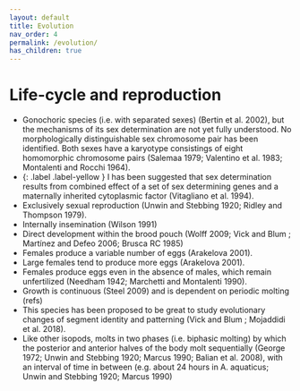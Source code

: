 ```yaml
---
layout: default
title: Evolution
nav_order: 4
permalink: /evolution/
has_children: true
---
```


# Life-cycle and reproduction  

- Gonochoric species (i.e. with separated sexes) (Bertin et al. 2002), but the mechanisms of its sex determination are not yet fully understood. No morphologically distinguishable sex chromosome pair has been identified. Both sexes have a karyotype consistings of eight homomorphic chromosome pairs (Salemaa 1979; Valentino et al. 1983; Montalenti and Rocchi 1964). 
- {: .label .label-yellow  } I has been suggested that sex determination results from combined effect of a set of sex determining genes and a maternally inherited cytoplasmic factor (Vitagliano et al. 1994). 
- Exclusively sexual reproduction (Unwin and Stebbing 1920; Ridley and Thompson 1979). 
- Internally insemination (Wilson 1991) 
- Direct development within the brood pouch (Wolff 2009; Vick and Blum ; Martínez and Defeo 2006; Brusca RC 1985)
- Females produce a variable number of eggs (Arakelova 2001). 
- Large females tend to produce more eggs (Arakelova 2001). 
- Females produce eggs even in the absence of males, which remain unfertilized (Needham 1942; Marchetti and Montalenti 1990). 
- Growth is continuous (Steel 2009) and is dependent on periodic molting (refs)
- This species has been proposed to be great to study evolutionary changes of segment identity and patterning (Vick and Blum ; Mojaddidi et al. 2018).
- Like other isopods, molts in two phases (i.e. biphasic molting) by which the posterior and anterior halves of the body molt sequentially (George 1972; Unwin and Stebbing 1920; Marcus 1990; Balian et al. 2008), with an interval of time in between (e.g. about 24 hours in A. aquaticus; Unwin and Stebbing 1920; Marcus 1990)